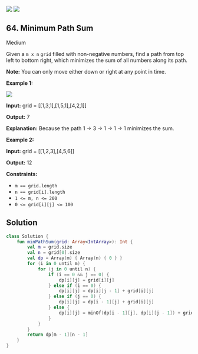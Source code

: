 [![](https://img.shields.io/github/stars/javadev/LeetCode-in-Kotlin?label=Stars&style=flat-square)](https://github.com/javadev/LeetCode-in-Kotlin)
[![](https://img.shields.io/github/forks/javadev/LeetCode-in-Kotlin?label=Fork%20me%20on%20GitHub%20&style=flat-square)](https://github.com/javadev/LeetCode-in-Kotlin/fork)

## 64\. Minimum Path Sum

Medium

Given a `m x n` `grid` filled with non-negative numbers, find a path from top left to bottom right, which minimizes the sum of all numbers along its path.

**Note:** You can only move either down or right at any point in time.

**Example 1:**

![](https://assets.leetcode.com/uploads/2020/11/05/minpath.jpg)

**Input:** grid = \[\[1,3,1],[1,5,1],[4,2,1]]

**Output:** 7

**Explanation:** Because the path 1 → 3 → 1 → 1 → 1 minimizes the sum.

**Example 2:**

**Input:** grid = \[\[1,2,3],[4,5,6]]

**Output:** 12

**Constraints:**

*   `m == grid.length`
*   `n == grid[i].length`
*   `1 <= m, n <= 200`
*   `0 <= grid[i][j] <= 100`

## Solution

```kotlin
class Solution {
    fun minPathSum(grid: Array<IntArray>): Int {
        val m = grid.size
        val n = grid[0].size
        val dp = Array(m) { Array(n) { 0 } }
        for (i in 0 until m) {
            for (j in 0 until n) {
                if (i == 0 && j == 0) {
                    dp[i][j] = grid[i][j]
                } else if (i == 0) {
                    dp[i][j] = dp[i][j - 1] + grid[i][j]
                } else if (j == 0) {
                    dp[i][j] = dp[i - 1][j] + grid[i][j]
                } else {
                    dp[i][j] = minOf(dp[i - 1][j], dp[i][j - 1]) + grid[i][j]
                }
            }
        }
        return dp[m - 1][n - 1]
    }
}
```